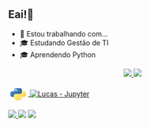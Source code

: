 ## Eai!🤙
- 🔭 Estou trabalhando com...
- 🎓 Estudando Gestão de TI
- 🎓 Aprendendo Python

<div align="center">
  <a href="https://github.com/LucasOliveira1301">
  <img height="150em" src="https://github-readme-stats.vercel.app/api?username=LucasOliveira1301&show_icons=true&theme=dark&include_all_commits=true&count_private=true"/>
 <img height="150em" src="https://github-readme-stats.vercel.app/api/top-langs/?username=LucasOliveira1301&layout=compact&langs_count=3&theme=dark"/>
</div>
  
<div style="display: inline_block"><br>
  <img align="center" alt="Lucas - Python" height="30" width="40" src="https://raw.githubusercontent.com/devicons/devicon/master/icons/python/python-original.svg">
  <img align="center" alt="Lucas - Jupyter" height="28" width="40" src="https://cdn.jsdelivr.net/gh/devicons/devicon/icons/jupyter/jupyter-original-wordmark.svg">
  
 </div>
<div>
  <br>
</div>
  
<div>
   <img src="https://img.shields.io/badge/Python-3776AB?style=for-the-badge&logo=python&logoColor=white"target="_blank">
   <a href="mailto:oliveira.vieira1301@gmail.com" target="_blank"><img src="https://img.shields.io/badge/Gmail-D14836?style=for-the-badge&logo=gmail&logoColor=white"target="_blank"></a>
   <a href="https://wa.me/5511934924789" target="_blank"><img src= "https://img.shields.io/badge/WhatsApp-25D366?style=for-the-badge&logo=whatsapp&logoColor=white">
</div>
  
